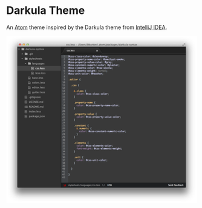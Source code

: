 # Darkula Theme

An [Atom](http://atom.io) theme inspired by the Darkula theme from [IntelliJ IDEA](http://www.jetbrains.com/idea/).

![](screenshot.png)
